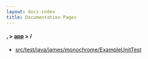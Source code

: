 ```yaml
---
layout: docs-index
title: Documentation Pages
---
```

#### [.](./../index) > [app](./index) > **/**

- [src/test/java/james/monochrome/ExampleUnitTest](src/test/java/james/monochrome/ExampleUnitTest)
